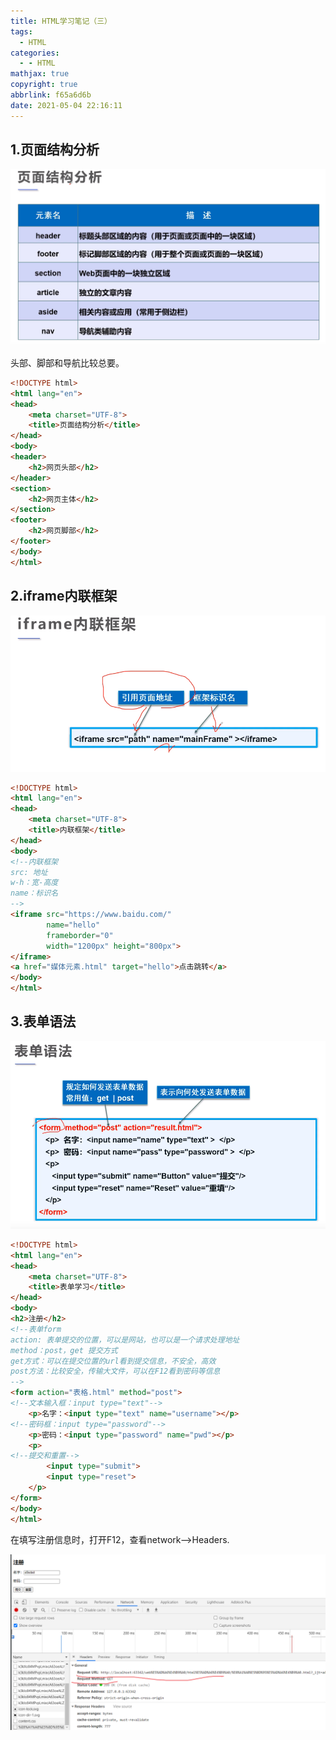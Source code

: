```yaml
---
title: HTML学习笔记（三）
tags:
  - HTML
categories:
  - - HTML
mathjax: true
copyright: true
abbrlink: f65a6d6b
date: 2021-05-04 22:16:11
---
```


## 1.页面结构分析

![image-20210504222223240](HTML学习笔记（三）/image-20210504222223240.png)

<!--more-->

头部、脚部和导航比较总要。

```html
<!DOCTYPE html>
<html lang="en">
<head>
    <meta charset="UTF-8">
    <title>页面结构分析</title>
</head>
<body>
<header>
    <h2>网页头部</h2>
</header>
<section>
    <h2>网页主体</h2>
</section>
<footer>
    <h2>网页脚部</h2>
</footer>
</body>
</html>
```

## 2.iframe内联框架

![image-20210504223521277](HTML学习笔记（三）/image-20210504223521277.png)

```html
<!DOCTYPE html>
<html lang="en">
<head>
    <meta charset="UTF-8">
    <title>内联框架</title>
</head>
<body>
<!--内联框架
src: 地址
w-h：宽-高度
name：标识名
-->
<iframe src="https://www.baidu.com/"
        name="hello"
        frameborder="0"
        width="1200px" height="800px">
</iframe>
<a href="媒体元素.html" target="hello">点击跳转</a>
</body>
</html>
```

## 3.表单语法

![image-20210504224535465](HTML学习笔记（三）/image-20210504224535465.png)

```html
<!DOCTYPE html>
<html lang="en">
<head>
    <meta charset="UTF-8">
    <title>表单学习</title>
</head>
<body>
<h2>注册</h2>
<!--表单form
action: 表单提交的位置，可以是网站，也可以是一个请求处理地址
method：post，get 提交方式
get方式：可以在提交位置的url看到提交信息，不安全，高效
post方法：比较安全，传输大文件，可以在F12看到密码等信息
-->
<form action="表格.html" method="post">
<!--文本输入框：input type="text"-->
    <p>名字：<input type="text" name="username"></p>
<!--密码框：input type="password"-->
    <p>密码：<input type="password" name="pwd"></p>
    <p>
<!--提交和重置-->
        <input type="submit">
        <input type="reset">
    </p>
</form>
</body>
</html>
```

在填写注册信息时，打开F12，查看network-->Headers.

![image-20210504230152083](HTML学习笔记（三）/image-20210504230152083.png)